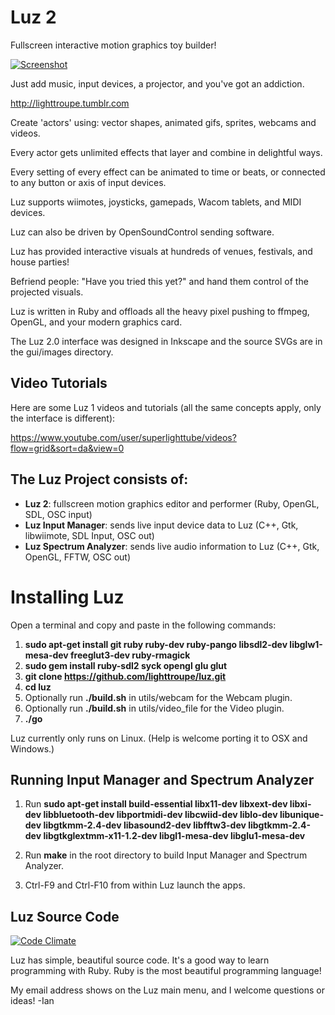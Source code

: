 # Luz 2

Fullscreen interactive motion graphics toy builder!

[![Screenshot](http://41.media.tumblr.com/accf5bff3d48056e959747db5fed666a/tumblr_nh8q2pWPCs1te3fw8o1_540.png)](http://lighttroupe.tumblr.com/)

Just add music, input devices, a projector, and you've got an addiction.

<http://lighttroupe.tumblr.com>

Create 'actors' using: vector shapes, animated gifs, sprites, webcams and videos.

Every actor gets unlimited effects that layer and combine in delightful ways.

Every setting of every effect can be animated to time or beats, or connected to any button or axis of input devices.

Luz supports wiimotes, joysticks, gamepads, Wacom tablets, and MIDI devices.

Luz can also be driven by OpenSoundControl sending software.

Luz has provided interactive visuals at hundreds of venues, festivals, and house parties!

Befriend people: "Have you tried this yet?" and hand them control of the projected visuals.

Luz is written in Ruby and offloads all the heavy pixel pushing to ffmpeg, OpenGL, and your modern graphics card.

The Luz 2.0 interface was designed in Inkscape and the source SVGs are in the gui/images directory.

## Video Tutorials

Here are some Luz 1 videos and tutorials (all the same concepts apply, only the interface is different):

<https://www.youtube.com/user/superlighttube/videos?flow=grid&sort=da&view=0>

## The Luz Project consists of:

- **Luz 2**: fullscreen motion graphics editor and performer (Ruby, OpenGL, SDL, OSC input)
- **Luz Input Manager**: sends live input device data to Luz (C++, Gtk, libwiimote, SDL Input, OSC out)
- **Luz Spectrum Analyzer**: sends live audio information to Luz (C++, Gtk, OpenGL, FFTW, OSC out)

# Installing Luz

Open a terminal and copy and paste in the following commands:

1. **sudo apt-get install git ruby ruby-dev ruby-pango libsdl2-dev libglw1-mesa-dev freeglut3-dev ruby-rmagick**
2. **sudo gem install ruby-sdl2 syck opengl glu glut**
3. **git clone https://github.com/lighttroupe/luz.git**
4. **cd luz**
5. Optionally run **./build.sh** in utils/webcam for the Webcam plugin.
6. Optionally run **./build.sh** in utils/video_file for the Video plugin.
7. **./go**

Luz currently only runs on Linux.  (Help is welcome porting it to OSX and Windows.)

## Running Input Manager and Spectrum Analyzer

1. Run **sudo apt-get install build-essential libx11-dev libxext-dev libxi-dev libbluetooth-dev libportmidi-dev libcwiid-dev liblo-dev libunique-dev libgtkmm-2.4-dev libasound2-dev libfftw3-dev libgtkmm-2.4-dev libgtkglextmm-x11-1.2-dev libgl1-mesa-dev libglu1-mesa-dev**

2. Run **make** in the root directory to build Input Manager and Spectrum Analyzer.

3. Ctrl-F9 and Ctrl-F10 from within Luz launch the apps.

## Luz Source Code

[![Code Climate](https://codeclimate.com/github/lighttroupe/luz.png)](https://codeclimate.com/github/lighttroupe/luz)

Luz has simple, beautiful source code.  It's a good way to learn programming with Ruby.  Ruby is the most beautiful programming language!

My email address shows on the Luz main menu, and I welcome questions or ideas! -Ian
